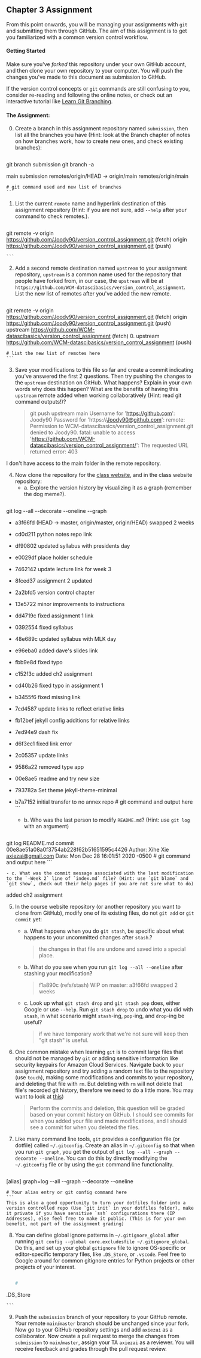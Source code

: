 ## Chapter 3 Assignment

From this point onwards, you will be managing your assignments with `git` and submitting them through GitHub. The aim of this assignment is to get you familiarized with a common version control workflow.

#### Getting Started
Make sure you've <em>forked</em> this repository under your own GitHub account, and then clone your own repository to your computer. You will push the changes you've made to this document as submission to GitHub.

If the version control concepts or `git` commands are still confusing to you, consider re-reading and following the online notes, or check out an interactive tutorial like [Learn Git Branching](https://learngitbranching.js.org/).

#### The Assignment:
 0. Create a branch in this assignment repository named `submission`, then list all the branches you have (Hint: look at the Branch chapter of notes on how branches work, how to create new ones, and check existing branches):

    ```bash
git branch submission
git branch -a

main
  submission
  remotes/origin/HEAD -> origin/main
  remotes/origin/main

    # git command used and new list of branches
    ```

 1. List the current `remote` name and hyperlink destination of this assignment repository (Hint: if you are not sure, add `--help` after your command to check remotes.). 

    ```bash
git remote -v
origin	https://github.com/Joody90/version_control_assignment.git (fetch)
origin	https://github.com/Joody90/version_control_assignment.git (push)

    ```


 2. Add a second remote destination named `upstream` to your assignment repository, `upstream` is a common name used for the repository that people have forked from, in our case, the `upstream` will be at `https://github.com/WCM-datascibasics/version_control_assignment`. List the new list of remotes after you've added the new remote. 
 
    ```bash
git remote -v
origin	https://github.com/Joody90/version_control_assignment.git (fetch)
origin	https://github.com/Joody90/version_control_assignment.git (push)
upstream	https://github.com/WCM-datascibasics/version_control_assignment (fetch)
0.	upstream	https://github.com/WCM-datascibasics/version_control_assignment (push)

    # list the new list of remotes here
    ```

 3. Save your modifications to this file so far and create a commit indicating you've answered the first 2 questions. Then try pushing the changes to the `upstream` destination on GitHub. What happens? Explain in your own words why does this happen? What are the benefits of having this `upstream` remote added when working collaboratively (Hint: read git command outputs!)?

    > git push upstream main 
Username for 'https://github.com': Joody90
Password for 'https://Joody90@github.com': 
remote: Permission to WCM-datascibasics/version_control_assignment.git denied to Joody90.
fatal: unable to access 'https://github.com/WCM-datascibasics/version_control_assignment/': The requested URL returned error: 403


I don't have access to the main folder in the remote repository. 


 4. Now clone the repository for the [class website](https://github.com/WCM-datascibasics/wcm-datascibasics.github.io), and in the class website repository:
    - a. Explore the version history by visualizing it as a graph (remember the dog meme?).
        ```bash
git log --all --decorate --oneline --graph
* a3f66fd (HEAD -> master, origin/master, origin/HEAD) swapped 2 weeks
* cd0d211 python notes repo link
* df90802 updated syllabus with presidents day
* e0029df place holder schedule
* 7462142 update lecture link for week 3
* 8fced37 assignment 2 updated
* 2a2bfd5 version control chapter
* 13e5722 minor improvements to instructions
* dd4719c fixed assignment 1 link
* 0392554 fixed syllabus
* 48e689c updated syllabus with MLK day
* e96eba0 added dave's slides link
* fbb9e8d fixed typo
* c152f3c added ch2 assignment
* cd40b26 fixed typo in assignment 1
* b3455f6 fixed missing link
* 7cd4587 update links to reflect erlative links
* fb12bef jekyll config additions for relative links
* 7ed94e9 dash fix
* d6f3ec1 fixed link error
* 2c05357 update links
* 9586a22 removed type app
* 00e8ae5 readme and try new size
* 793782a Set theme jekyll-theme-minimal
* b7a7152 initial transfer to no annex repo
        # git command and output here
        ```

    - b. Who was the last person to modify `README.md`? (Hint: use `git log` with an argument)
        ```bash
git log README.md
commit 00e8ae51a08a0f3754ab228f62b51651595c4426
Author: Xihe Xie <axiezai@gmail.com>
Date:   Mon Dec 28 16:01:51 2020 -0500
        # git command and output here
        ```
    
    - c. What was the commit message associated with the last modification to the `-Week 2` line of `index.md` file? (Hint: use `git blame` and `git show`, check out their help pages if you are not sure what to do)
 added ch2 assignment

 5. In the course website repository (or another repository you want to clone from GitHub), modify one of its existing files, do not `git add` or `git commit` yet:
     - a. What happens when you do `git stash`, be specific about what happens to your uncommitted changes after `stash`.?
       > the changes in that file are undone and saved into a special place.
     - b. What do you see when you run `git log --all --oneline` after stashing your modification?
       > f1a890c (refs/stash) WIP on master: a3f66fd swapped 2 weeks
     - c. Look up what `git stash drop` and `git stash pop` does, either Google or use `--help`. Run `git stash drop` to undo what you did with `stash`, in what scenario might `stash`-ing, `pop`-ing, and `drop`-ing be useful?
       > if we have temporary work that we're not sure will keep then "git stash" is useful. 

 6. One common mistake when learning `git` is to commit large files that should not be managed by `git` or adding sensitive information like security keypairs for Amazon Cloud Services. Navigate back to your assignment repository and try adding a random text file to the repository (use `touch`), making some modifications and commits to your repository, and deleting that file with `rm`. But deleting with `rm` will not delete that file's recorded git history, therefore we need to do a little more. You may want to look at [this](https://help.github.com/articles/removing-sensitive-data-from-a-repository/))

    > Perform the commits and deletion, this question will be graded based on your commit history on GitHub. I should see commits for when you added your file and made modifications, and I should see a commit for when you deleted the files. 


 7. Like many command line tools, `git` provides a configuration file (or dotfile) called `~/.gitconfig`. Create an alias in `~/.gitconfig` so that when you run `git graph`, you get the output of `git log --all --graph --decorate --oneline`. You can do this by directly modifying the `~/.gitconfig` file or by using the `git` command line functionality.
    ```bash
[alias]
graph=log --all --graph --decorate --oneline


    # Your alias entry or git config command here
    ```
    This is also a good opportunity to turn your dotfiles folder into a version controlled repo (Use `git init` in your dotfiles folder), make it private if you have sensitive `ssh` configurations there (IP Addresses), else feel free to make it public. (This is for your own benefit, not part of the assignment grading)

 8. You can define global ignore patterns in `~/.gitignore_global` after running `git config --global core.excludesfile ~/.gitignore_global`. Do this, and set up your global `gitignore` file to ignore OS-specific or editor-specific temporary files, like `.DS_Store`, or `.vscode`. Feel free to Google around for common gitignore entries for Python projects or other projects of your interest.

    ```bash

    # 
.DS_Store


    ```

 9. Push the `submission` branch of your repository to your GitHub remote. Your remote `main`/`master` branch should be unchanged since your fork. Now go to your GitHub repository settings and add `axiezai` as a collaborator. Now create a pull request to merge the changes from `submission` to `main`/`master`, assign your TA `axiezai` as a reviewer. You will receive feedback and grades through the pull request review.
